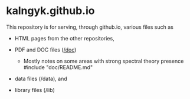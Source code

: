 # kalngyk.github.io

This repository is for serving, through github.io, various files such as

- HTML pages from the other repositories, 

- PDF and DOC files ([/doc](https://github.com/kalngyk/kalngyk.github.io/tree/main/doc))
     - Mostly notes on some areas with strong spectral theory presence
#include "doc/README.md"

- data files (/data), and

- library files (/lib)


